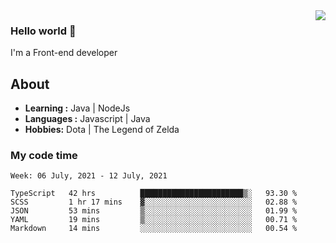 <img align='right' src="https://github-readme-stats.vercel.app/api?username=jumodada&show_icons=true&theme=vue">

### Hello world 👋

I'm a Front-end developer 
    
## About
-  **Learning :** Java | NodeJs
-  **Languages :** Javascript | Java
-  **Hobbies:** Dota | The Legend of Zelda

### My code time

<!--START_SECTION:waka-->
```text
Week: 06 July, 2021 - 12 July, 2021

TypeScript   42 hrs          ███████████████████████▒░   93.30 % 
SCSS         1 hr 17 mins    ▓░░░░░░░░░░░░░░░░░░░░░░░░   02.88 % 
JSON         53 mins         ▒░░░░░░░░░░░░░░░░░░░░░░░░   01.99 % 
YAML         19 mins         ▒░░░░░░░░░░░░░░░░░░░░░░░░   00.71 % 
Markdown     14 mins         ░░░░░░░░░░░░░░░░░░░░░░░░░   00.54 % 
```
<!--END_SECTION:waka-->
